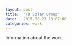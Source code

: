 ```yaml
---
layout: post
title:  "TD Solar Group"
date:   2015-08-23 13:07:00
categories: work
---
```

Information about the work.
